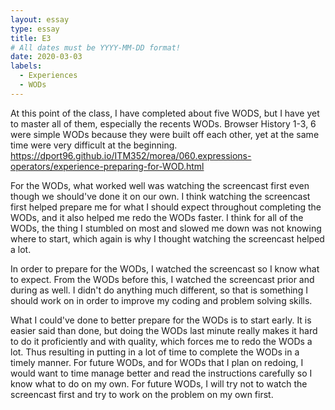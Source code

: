 ```yaml
---
layout: essay
type: essay
title: E3
# All dates must be YYYY-MM-DD format!
date: 2020-03-03
labels:
  - Experiences
  - WODs
---
```


At this point of the class, I have completed about five WODS, but I have yet to master all of them, especially the recents WODs. Browser History 1-3, 6 were simple WODs because they were built off each other, yet at the same time were very difficult at the beginning. https://dport96.github.io/ITM352/morea/060.expressions-operators/experience-preparing-for-WOD.html

For the WODs, what worked well was watching the screencast first even though we should've done it on our own. I think watching the screencast first helped prepare me for what I should expect throughout completing the WODs, and it also helped me redo the WODs faster. I think for all of the WODs, the thing I stumbled on most and slowed me down was not knowing where to start, which again is why I thought watching the screencast helped a lot. 

In order to prepare for the WODs, I watched the screencast so I know what to expect. From the WODs before this, I watched the screencast prior and during as well. I didn't do anything much different, so that is something I should work on in order to improve my coding and problem solving skills.

What I could've done to better prepare for the WODs is to start early. It is easier said than done, but doing the WODs last minute really makes it hard to do it proficiently and with quality, which forces me to redo the WODs a lot. Thus resulting in putting in a lot of time to complete the WODs in a timely manner. For future WODs, and for WODs that I plan on redoing, I would want to time manage better and read the instructions carefully so I know what to do on my own. For future WODs, I will try not to watch the screencast first and try to work on the problem on my own first.
